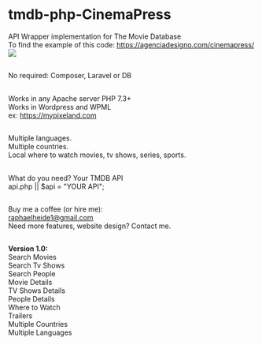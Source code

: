 # tmdb-php-CinemaPress
API Wrapper implementation for The Movie Database <br>
To find the example of this code: https://agenciadesigno.com/cinemapress/ <br>
<img src="https://raphaelheide.com/cinemapress.jpg">
##
No required: Composer, Laravel or DB
##
Works in any Apache server PHP 7.3+ <br>
Works in Wordpress and WPML <br>
ex: https://mypixeland.com 
##
Multiple languages. <br>
Multiple countries. <br>
Local where to watch movies, tv shows, series, sports. 
##
What do you need? Your TMDB API<br>
api.php || $api = "YOUR API";<br>
##
Buy me a coffee (or hire me): <br>
raphaelheide1@gmail.com<br>
Need more features, website design? Contact me. 
##
<strong>Version 1.0:</strong> <br>
Search Movies <br>
Search Tv Shows  <br>
Search People <br>
Movie Details <br>
TV Shows Details <br>
People Details <br>
Where to Watch <br>
Trailers <br>
Multiple Countries <br>
Multiple Languages <br>
